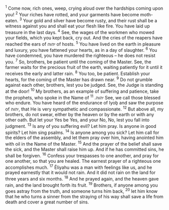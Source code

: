 <sup>1</sup> Come now, rich ones, weep, crying aloud over the hardships coming upon you!
<sup>2</sup> Your riches have rotted, and your garments have become moth-eaten.
<sup>3</sup> Your gold and silver have become rusty, and their rust shall be a witness against you and shall eat your flesh like fire. You have laid up treasure in the last days.
<sup>4</sup> See, the wages of the workmen who mowed your fields, which you kept back, cry out. And the cries of the reapers have reached the ears of יהוה of hosts.
<sup>5</sup> You have lived on the earth in pleasure and luxury, you have fattened your hearts, as in a day of slaughter.
<sup>6</sup> You have condemned, you have murdered the righteous – he does not resist you.
<sup>7</sup> So, brothers, be patient until the coming of the Master. See, the farmer waits for the precious fruit of the earth, waiting patiently for it until it receives the early and latter rain.
<sup>8</sup> You too, be patient. Establish your hearts, for the coming of the Master has drawn near.
<sup>9</sup> Do not grumble against each other, brothers, lest you be judged. See, the Judge is standing at the door!
<sup>10</sup> My brothers, as an example of suffering and patience, take the prophets, who spoke in the Name of יהוה.
<sup>11</sup> See, we call those blessed who endure. You have heard of the endurance of Iyoḇ and saw the purpose of יהוה, that He is very sympathetic and compassionate.
<sup>12</sup> But above all, my brothers, do not swear, either by the heaven or by the earth or with any other oath. But let your Yes be Yes, and your No, No, lest you fall into judgment.
<sup>13</sup> Is any of you suffering evil? Let him pray. Is anyone in good spirits? Let him sing psalms.
<sup>14</sup> Is anyone among you sick? Let him call for the elders of the assembly, and let them pray over him, having anointed him with oil in the Name of the Master.
<sup>15</sup> And the prayer of the belief shall save the sick, and the Master shall raise him up. And if he has committed sins, he shall be forgiven.
<sup>16</sup> Confess your trespasses to one another, and pray for one another, so that you are healed. The earnest prayer of a righteous one accomplishes much.
<sup>17</sup> Ĕliyahu was a man with feelings like us, and he prayed earnestly that it would not rain. And it did not rain on the land for three years and six months.
<sup>18</sup> And he prayed again, and the heaven gave rain, and the land brought forth its fruit.
<sup>19</sup> Brothers, if anyone among you goes astray from the truth, and someone turns him back,
<sup>20</sup> let him know that he who turns a sinner from the straying of his way shall save a life from death and cover a great number of sins.
